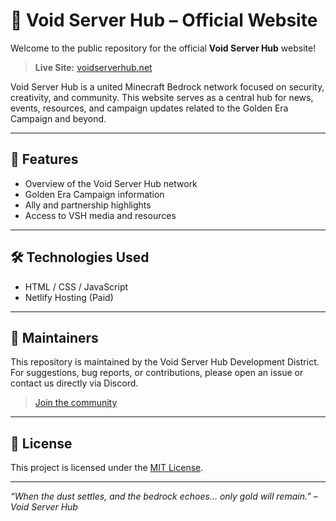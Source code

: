 # 🌌 Void Server Hub – Official Website

Welcome to the public repository for the official **Void Server Hub** website!

> **Live Site:** [voidserverhub.net](https://voidserverhub.net)

Void Server Hub is a united Minecraft Bedrock network focused on security, creativity, and community. This website serves as a central hub for news, events, resources, and campaign updates related to the Golden Era Campaign and beyond.

---

## 🚀 Features

- Overview of the Void Server Hub network
- Golden Era Campaign information
- Ally and partnership highlights
- Access to VSH media and resources

---

## 🛠️ Technologies Used

- HTML / CSS / JavaScript
- Netlify Hosting (Paid)

---

## 👥 Maintainers

This repository is maintained by the Void Server Hub Development District.
For suggestions, bug reports, or contributions, please open an issue or contact us directly via Discord.

> [Join the community](https://discord.gg/vsh)

---

## 📄 License

This project is licensed under the [MIT License](LICENSE).

---

*“When the dust settles, and the bedrock echoes… only gold will remain.” – Void Server Hub*
